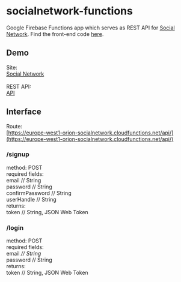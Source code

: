 # socialnetwork-functions
Google Firebase Functions app which serves as REST API for [Social Network](https://bit.ly/2ABep1S). Find the front-end code [here](https://bit.ly/37z0jtT).

## Demo
Site: </br>
[Social Network](https://bit.ly/2ABep1S) </br>
</br>
REST API: </br>
[API](https://europe-west1-orion-socialnetwork.cloudfunctions.net/api/)

## Interface
Route: </br>
[https://europe-west1-orion-socialnetwork.cloudfunctions.net/api/](https://europe-west1-orion-socialnetwork.cloudfunctions.net/api/)


### /signup 
<p>
method: POST </br>
required fields: </br>
    email             // String </br>
    password          // String </br>  
    confirmPassword   // String </br>
    userHandle        // String </br>
returns: </br>
    token             // String, JSON Web Token </br>
</p>    

### /login 
<p>
method: POST </br>   
required fields: </br>
    email             <i>// String</i> </br>
    password          // String </br>
returns: </br>
    token             // String, JSON Web Token </br>
</p>
